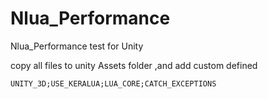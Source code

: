 # Nlua_Performance
Nlua_Performance test for Unity


copy all files  to unity Assets folder ,and add custom defined 

	UNITY_3D;USE_KERALUA;LUA_CORE;CATCH_EXCEPTIONS
